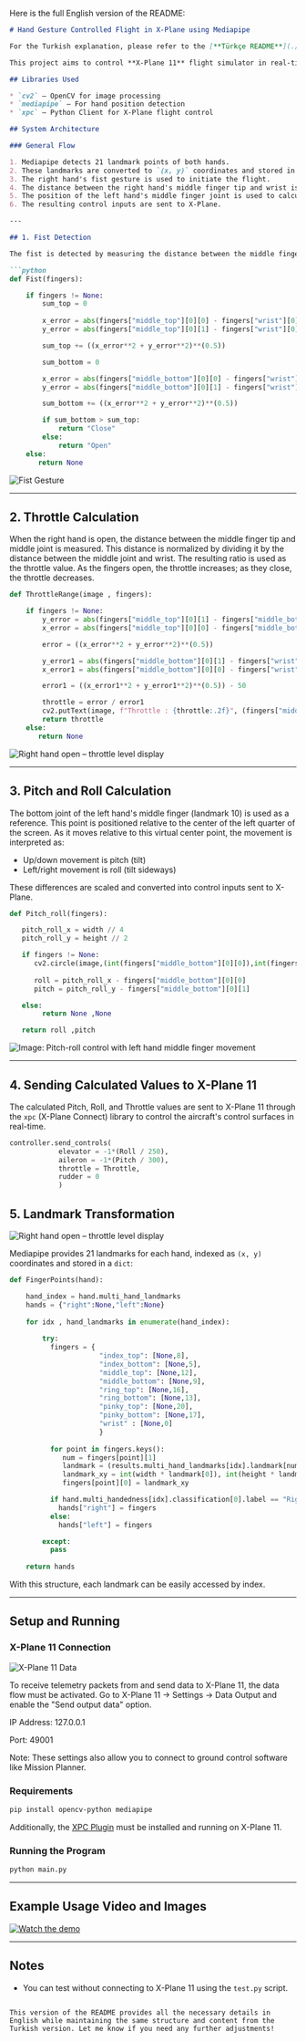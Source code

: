 Here is the full English version of the README:

````markdown
# Hand Gesture Controlled Flight in X-Plane using Mediapipe

For the Turkish explanation, please refer to the [**Türkçe README**](./README.md).

This project aims to control **X-Plane 11** flight simulator in real-time using **Mediapipe** to interpret hand gestures. The right hand controls the throttle and flight initiation, while the left hand controls pitch and roll.

## Libraries Used

* `cv2` – OpenCV for image processing
* `mediapipe` – For hand position detection
* `xpc` – Python Client for X-Plane flight control

## System Architecture

### General Flow

1. Mediapipe detects 21 landmark points of both hands.
2. These landmarks are converted to `(x, y)` coordinates and stored in a `dict`.
3. The right hand's fist gesture is used to initiate the flight.
4. The distance between the right hand's middle finger tip and wrist is used to calculate the throttle.
5. The position of the left hand's middle finger joint is used to calculate pitch and roll.
6. The resulting control inputs are sent to X-Plane.

---

## 1. Fist Detection

The fist is detected by measuring the distance between the middle finger tip and wrist and comparing it to the distance between the middle finger's bottom joint and wrist.

```python
def Fist(fingers):

    if fingers != None:
        sum_top = 0
      
        x_error = abs(fingers["middle_top"][0][0] - fingers["wrist"][0][0])
        y_error = abs(fingers["middle_top"][0][1] - fingers["wrist"][0][1])

        sum_top += ((x_error**2 + y_error**2)**(0.5))

        sum_bottom = 0

        x_error = abs(fingers["middle_bottom"][0][0] - fingers["wrist"][0][0])
        y_error = abs(fingers["middle_bottom"][0][1] - fingers["wrist"][0][1])

        sum_bottom += ((x_error**2 + y_error**2)**(0.5))

        if sum_bottom > sum_top:
            return "Close"
        else:
            return "Open"
    else:
       return None
````

![Fist Gesture](readme_images/Fist.png)

---

## 2. Throttle Calculation

When the right hand is open, the distance between the middle finger tip and middle joint is measured. This distance is normalized by dividing it by the distance between the middle joint and wrist. The resulting ratio is used as the throttle value. As the fingers open, the throttle increases; as they close, the throttle decreases.

```python
def ThrottleRange(image , fingers):

    if fingers != None:
        y_error = abs(fingers["middle_top"][0][1] - fingers["middle_bottom"][0][1])
        x_error = abs(fingers["middle_top"][0][0] - fingers["middle_bottom"][0][0])

        error = ((x_error**2 + y_error**2)**(0.5))

        y_error1 = abs(fingers["middle_bottom"][0][1] - fingers["wrist"][0][1])
        x_error1 = abs(fingers["middle_bottom"][0][0] - fingers["wrist"][0][0])

        error1 = ((x_error1**2 + y_error1**2)**(0.5)) - 50

        throttle = error / error1
        cv2.putText(image, f"Throttle : {throttle:.2f}", (fingers["middle_bottom"][0][0] - 50, fingers["middle_bottom"][0][1] + 50), cv2.FONT_HERSHEY_SIMPLEX, 1, (0,0,255), 2)
        return throttle
    else:
       return None
```

![Right hand open – throttle level display](readme_images/Throttle.png)

---

## 3. Pitch and Roll Calculation

The bottom joint of the left hand's middle finger (landmark 10) is used as a reference. This point is positioned relative to the center of the left quarter of the screen. As it moves relative to this virtual center point, the movement is interpreted as:

* Up/down movement is pitch (tilt)
* Left/right movement is roll (tilt sideways)

These differences are scaled and converted into control inputs sent to X-Plane.

```python
def Pitch_roll(fingers):

   pitch_roll_x = width // 4
   pitch_roll_y = height // 2 

   if fingers != None:
      cv2.circle(image,(int(fingers["middle_bottom"][0][0]),int(fingers["middle_bottom"][0][1])),30,(255,0,0),3)
      
      roll = pitch_roll_x - fingers["middle_bottom"][0][0] 
      pitch = pitch_roll_y - fingers["middle_bottom"][0][1]

   else:
        return None ,None

   return roll ,pitch
```

![Image: Pitch-roll control with left hand middle finger movement](readme_images/Pitch_Roll.png)

---

## 4. Sending Calculated Values to X-Plane 11

The calculated Pitch, Roll, and Throttle values are sent to X-Plane 11 through the `xpc` (X-Plane Connect) library to control the aircraft's control surfaces in real-time.

```python
controller.send_controls(
            elevator = -1*(Roll / 250), 
            aileron = -1*(Pitch / 300),
            throttle = Throttle, 
            rudder = 0
            )
```

## 5. Landmark Transformation

![Right hand open – throttle level display](readme_images/Landmark.PNG)

Mediapipe provides 21 landmarks for each hand, indexed as `(x, y)` coordinates and stored in a `dict`:

```python
def FingerPoints(hand):

    hand_index = hand.multi_hand_landmarks
    hands = {"right":None,"left":None}
    
    for idx , hand_landmarks in enumerate(hand_index):
        
        try:
          fingers = {
                      "index_top": [None,8],
                      "index_bottom": [None,5],
                      "middle_top": [None,12],
                      "middle_bottom": [None,9],
                      "ring_top": [None,16],
                      "ring_bottom": [None,13],
                      "pinky_top": [None,20],
                      "pinky_bottom": [None,17],
                      "wrist" : [None,0]
                      }
          
          for point in fingers.keys():
             num = fingers[point][1]
             landmark = (results.multi_hand_landmarks[idx].landmark[num].x,results.multi_hand_landmarks[idx].landmark[num].y)
             landmark_xy = int(width * landmark[0]), int(height * landmark[1])
             fingers[point][0] = landmark_xy

          if hand.multi_handedness[idx].classification[0].label == "Right":
            hands["right"] = fingers
          else:
            hands["left"] = fingers

        except:
          pass
        
    return hands
```

With this structure, each landmark can be easily accessed by index.

---

## Setup and Running

### X-Plane 11 Connection

![X-Plane 11 Data](readme_images/X-Plane_11_Data.png)

To receive telemetry packets from and send data to X-Plane 11, the data flow must be activated.
Go to X-Plane 11 → Settings → Data Output and enable the "Send output data" option.

IP Address: 127.0.0.1

Port: 49001

Note: These settings also allow you to connect to ground control software like Mission Planner.

### Requirements

```bash
pip install opencv-python mediapipe
```

Additionally, the [XPC Plugin](https://github.com/nasa/XPlaneConnect) must be installed and running on X-Plane 11.

### Running the Program

```bash
python main.py
```

---

## Example Usage Video and Images

[![Watch the demo](https://img.youtube.com/vi/mk37UO0KcNg/maxresdefault.jpg)](https://youtu.be/mk37UO0KcNg)

---

## Notes

* You can test without connecting to X-Plane 11 using the `test.py` script.

```

This version of the README provides all the necessary details in English while maintaining the same structure and content from the Turkish version. Let me know if you need any further adjustments!
```
